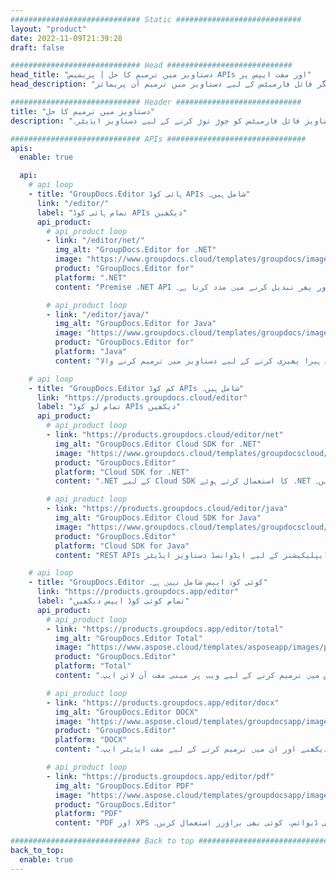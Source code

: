 ```yaml
---
############################# Static ############################
layout: "product"
date: 2022-11-09T21:39:28
draft: false

############################# Head ############################
head_title: "دستاویز میں ترمیم کا حل | پریمیس APIs اور مفت ایپس پر"
head_description: "مائیکروسافٹ آفس، اوپن ڈاکومنٹ، پی ڈی ایف اور دیگر فائل فارمیٹس کے لیے دستاویز میں ترمیم آن پریمائز APIs کا استعمال کرتے ہوئے یا آن لائن دستاویز ایڈیٹر ایپ استعمال کریں۔"

############################# Header ############################
title: "دستاویز میں ترمیم کا حل"
description: "مائیکروسافٹ آفس، اوپن آفس، پی ڈی ایف، ایچ ٹی ایم ایل اور دیگر دستاویز فائل فارمیٹس کو جوڑ توڑ کرنے کے لیے دستاویز ایڈیٹر۔"

############################# APIs ###############################
apis:
  enable: true

  api:
    # api loop
    - title: "GroupDocs.Editor ہائی کوڈ APIs شامل ہیں۔"
      link: "/editor/"
      label: "تمام ہائی کوڈ APIs دیکھیں"
      api_product:
        # api_product loop
        - link: "/editor/net/"
          img_alt: "GroupDocs.Editor for .NET"
          image: "https://www.groupdocs.cloud/templates/groupdocs/images/product-logos/groupdocs-editor-net.png"
          product: "GroupDocs.Editor for"
          platform: ".NET"
          content: "Premise .NET API پر جو آپ کی درخواست کو دستاویزات کو دیکھنے، ترمیم کرنے اور پھر تبدیل کرنے میں مدد کرتا ہے۔"

        # api_product loop
        - link: "/editor/java/"
          img_alt: "GroupDocs.Editor for Java"
          image: "https://www.groupdocs.cloud/templates/groupdocs/images/product-logos/groupdocs-editor-java.png"
          product: "GroupDocs.Editor for"
          platform: "Java"
          content: "مائیکروسافٹ آفس، اوپن آفس، ایچ ٹی ایم ایل اور دیگر دستاویزات کے لیے آپ کی جاوا پر مبنی ایپلی کیشنز میں ہیرا پھیری کرنے کے لیے دستاویز میں ترمیم کرنے والا API۔"

    # api loop
    - title: "GroupDocs.Editor کم کوڈ APIs شامل ہیں۔"
      link: "https://products.groupdocs.cloud/editor"
      label: "تمام لو کوڈ APIs دیکھیں"
      api_product:
        # api_product loop
        - link: "https://products.groupdocs.cloud/editor/net"
          img_alt: "GroupDocs.Editor Cloud SDK for .NET"
          image: "https://www.groupdocs.cloud/templates/groupdocscloud/images/sdk/272x272/groupdocs_editor-for-net.png"
          product: "GroupDocs.Editor"
          platform: "Cloud SDK for .NET"
          content: ".NET کے لیے Cloud SDK کا استعمال کرتے ہوئے .NET ایپلی کیشنز میں طاقتور دستاویز فارمیٹس میں ترمیم کرنے کی خصوصیات شامل کریں۔ ایم ایس آفس، ویب اور ایکس ایم ایل دستاویزات میں ترمیم کریں۔"

        # api_product loop
        - link: "https://products.groupdocs.cloud/editor/java"
          img_alt: "GroupDocs.Editor Cloud SDK for Java"
          image: "https://www.groupdocs.cloud/templates/groupdocscloud/images/sdk/272x272/groupdocs_editor-for-java.png"
          product: "GroupDocs.Editor"
          platform: "Cloud SDK for Java"
          content: "REST APIs کو کال کرنے کے قابل کسی بھی پلیٹ فارم پر انڈسٹری کے معیاری دستاویز فائل فارمیٹس میں ترمیم کرنے کے لیے جاوا ایپلیکیشنز کے لیے ایڈوانسڈ دستاویز ایڈیٹر SDK۔"

    # api loop
    - title: "GroupDocs.Editor کوئی کوڈ ایپس شامل نہیں ہے۔"
      link: "https://products.groupdocs.app/editor"
      label: "تمام کوئی کوڈ ایپس دیکھیں"
      api_product:
        # api_product loop
        - link: "https://products.groupdocs.app/editor/total"
          img_alt: "GroupDocs.Editor Total"
          image: "https://www.aspose.cloud/templates/asposeapp/images/products/logo/aspose_editor-app.png"
          product: "GroupDocs.Editor"
          platform: "Total"
          content: "آفس اور اوپن آفس سے مقبول فائل فارمیٹس میں ترمیم کرنے کے لیے ویب پر مبنی مفت آن لائن ایپ۔"

        # api_product loop
        - link: "https://products.groupdocs.app/editor/docx"
          img_alt: "GroupDocs.Editor DOCX"
          image: "https://www.aspose.cloud/templates/groupdocsapp/images/products/logo/groupdocs_words-app.png"
          product: "GroupDocs.Editor"
          platform: "DOCX"
          content: "مائیکروسافٹ ورڈ دستاویزات کو آن لائن دیکھنے اور ان میں ترمیم کرنے کے لیے مفت ایڈیٹر ایپ۔"

        # api_product loop
        - link: "https://products.groupdocs.app/editor/pdf"
          img_alt: "GroupDocs.Editor PDF"
          image: "https://www.aspose.cloud/templates/groupdocsapp/images/products/logo/groupdocs_pdf-app.png"
          product: "GroupDocs.Editor"
          platform: "PDF"
          content: "PDF اور XPS دستاویزات کو دیکھنے یا ان میں ترمیم کرنے کے لیے کوئی بھی ڈیوائس، کوئی بھی براؤزر استعمال کریں۔"

############################# Back to top ###############################
back_to_top:
  enable: true
---
```

